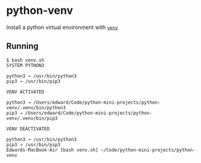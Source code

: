 # python-venv

Install a python virtual environment with [`venv`](https://docs.python.org/3/library/venv.html)

## Running

```
$ bash venv.sh 
SYSTEM PYTHON3

python3 → /usr/bin/python3
pip3 → /usr/bin/pip3

VENV ACTIVATED

python3 → /Users/edward/Code/python-mini-projects/python-venv/.venv/bin/python3
pip3 → /Users/edward/Code/python-mini-projects/python-venv/.venv/bin/pip3

VENV DEACTIVATED

python3 → /usr/bin/python3
pip3 → /usr/bin/pip3
Edwards-MacBook-Air [bash venv.sh] ~/Code/python-mini-projects/python-venv
```
